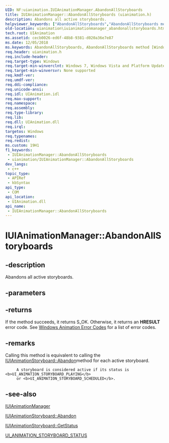 ```yaml
---
UID: NF:uianimation.IUIAnimationManager.AbandonAllStoryboards
title: IUIAnimationManager::AbandonAllStoryboards (uianimation.h)
description: Abandons all active storyboards.
helpviewer_keywords: ["AbandonAllStoryboards","AbandonAllStoryboards method [Windows Animation]","AbandonAllStoryboards method [Windows Animation]","IUIAnimationManager interface","IUIAnimationManager interface [Windows Animation]","AbandonAllStoryboards method","IUIAnimationManager.AbandonAllStoryboards","IUIAnimationManager::AbandonAllStoryboards","uianimation.iuianimationmanager_abandonallstoryboards","uianimation/IUIAnimationManager::AbandonAllStoryboards"]
old-location: uianimation\iuianimationmanager_abandonallstoryboards.htm
tech.root: UIAnimation
ms.assetid: cecb0026-ed6f-48b8-9381-d020a36e7e87
ms.date: 12/05/2018
ms.keywords: AbandonAllStoryboards, AbandonAllStoryboards method [Windows Animation], AbandonAllStoryboards method [Windows Animation],IUIAnimationManager interface, IUIAnimationManager interface [Windows Animation],AbandonAllStoryboards method, IUIAnimationManager.AbandonAllStoryboards, IUIAnimationManager::AbandonAllStoryboards, uianimation.iuianimationmanager_abandonallstoryboards, uianimation/IUIAnimationManager::AbandonAllStoryboards
req.header: uianimation.h
req.include-header: 
req.target-type: Windows
req.target-min-winverclnt: Windows 7, Windows Vista and Platform Update for Windows Vista [desktop apps \| UWP apps]
req.target-min-winversvr: None supported
req.kmdf-ver: 
req.umdf-ver: 
req.ddi-compliance: 
req.unicode-ansi: 
req.idl: UIAnimation.idl
req.max-support: 
req.namespace: 
req.assembly: 
req.type-library: 
req.lib: 
req.dll: UIAnimation.dll
req.irql: 
targetos: Windows
req.typenames: 
req.redist: 
ms.custom: 19H1
f1_keywords:
 - IUIAnimationManager::AbandonAllStoryboards
 - uianimation/IUIAnimationManager::AbandonAllStoryboards
dev_langs:
 - c++
topic_type:
 - APIRef
 - kbSyntax
api_type:
 - COM
api_location:
 - UIAnimation.dll
api_name:
 - IUIAnimationManager::AbandonAllStoryboards
---
```


# IUIAnimationManager::AbandonAllStoryboards


## -description

Abandons all active storyboards.

## -parameters

## -returns

If the method succeeds, it returns S_OK. Otherwise, it returns an <b>HRESULT</b> error code. See <a href="/windows/desktop/UIAnimation/uianimation-error-codes">Windows Animation Error Codes</a> for a list of error codes.

## -remarks

Calling this method is equivalent to calling the <a href="/windows/desktop/api/uianimation/nf-uianimation-iuianimationstoryboard-abandon">IUIAnimationStoryboard::Abandon</a>method for each active storyboard.
         
         A storyboard is considered active if its status is <b>UI_ANIMATION_STORYBOARD_PLAYING</b> 
         or <b>UI_ANIMATION_STORYBOARD_SCHEDULED</b>.

## -see-also

<a href="/windows/desktop/api/uianimation/nn-uianimation-iuianimationmanager">IUIAnimationManager</a>



<a href="/windows/desktop/api/uianimation/nf-uianimation-iuianimationstoryboard-abandon">IUIAnimationStoryboard::Abandon</a>



<a href="/windows/desktop/api/uianimation/nf-uianimation-iuianimationstoryboard-getstatus">IUIAnimationStoryboard::GetStatus</a>



<a href="/windows/win32/api/uianimation/ne-uianimation-ui_animation_storyboard_status">UI_ANIMATION_STORYBOARD_STATUS</a>

